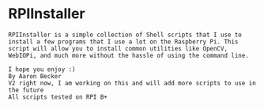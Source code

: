 # RPIInstaller
    RPIInstaller is a simple collection of Shell scripts that I use to install a few programs that I use a lot on the Raspberry Pi. This script will allow you to install common utilities like OpenCV, WebIOPi, and much more without the hassle of using the command line.

    I hope you enjoy :)
    By Aaron Becker
    V2 right now, I am working on this and will add more scripts to use in the future
    All scripts tested on RPI B+

